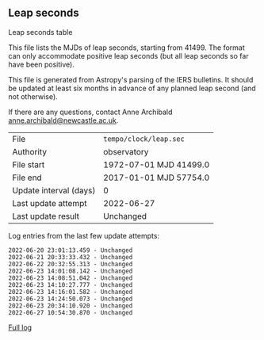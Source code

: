 
## Leap seconds

Leap seconds table

This file lists the MJDs of leap seconds, starting from 41499.
The format can only accommodate positive leap seconds (but all
leap seconds so far have been positive).

This file is generated from Astropy's parsing of the IERS
bulletins. It should be updated at least six months in advance
of any planned leap second (and not otherwise).

If there are any questions, contact Anne Archibald
<anne.archibald@newcastle.ac.uk>.

|     |     |
|:--- |:--- |
| File | `tempo/clock/leap.sec` |
| Authority | observatory |
| File start | 1972-07-01 MJD 41499.0 |
| File end | 2017-01-01 MJD 57754.0 |
| Update interval (days) | 0 |
| Last update attempt | 2022-06-27 |
| Last update result | Unchanged |

Log entries from the last few update attempts:
```
2022-06-20 23:01:13.459 - Unchanged
2022-06-21 20:33:33.432 - Unchanged
2022-06-22 20:32:55.313 - Unchanged
2022-06-23 14:01:08.142 - Unchanged
2022-06-23 14:08:51.042 - Unchanged
2022-06-23 14:10:27.777 - Unchanged
2022-06-23 14:16:01.582 - Unchanged
2022-06-23 14:24:50.073 - Unchanged
2022-06-23 20:34:10.920 - Unchanged
2022-06-27 10:54:30.870 - Unchanged
```
[Full log](https://raw.githubusercontent.com/ipta/pulsar-clock-corrections/main/log/tempo/clock/leap.sec.log)
